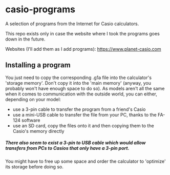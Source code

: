 # casio-programs
A selection of programs from the Internet for Casio calculators.

This repo exists only in case the website where I took the programs goes down in the future.

Websites (I'll add them as I add programs):
https://www.planet-casio.com

## Installing a program
You just need to copy the corresponding .g1a file into the calculator's 'storage memory'. Don't copy it into the 'main memory' (anyway, you probably won't have enough space to do so).
As models aren't all the same when it comes to communication with the outside world, you can either, depending on your model:
- use a 3-pin cable to transfer the program from a friend's Casio
- use a mini-USB cable to transfer the file from your PC, thanks to the FA-124 software
- use an SD card, copy the files onto it and then copying them to the Casio's memory directly
##### There also seem to exist a 3-pin to USB cable which would allow transfers from PCs to Casios that only have a 3-pin port.

You might have to free up some space and order the calculator to 'optimize' its storage before doing so.

